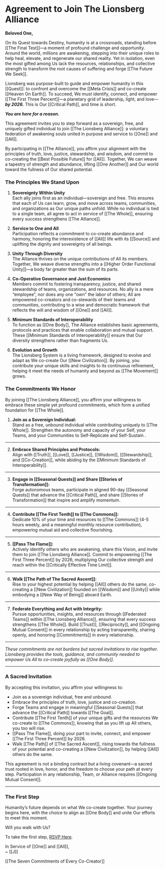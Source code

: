 # **Agreement to Join The Lionsberg Alliance**

**Beloved One,**

On its Quest towards Destiny, humanity is at a crossroads, standing before [[The Final Test]]—a moment of profound challenge and opportunity. Around the world, millions are awakening, stepping into their unique roles to help heal, elevate, and regenerate our shared reality. Yet in isolation, even the most gifted among Us lack the resources, relationships, and collective strength to transform the root causes of suffering and forge [[The Future We Seek]].

Lionsberg was purpose-built to guide and empower humanity in this [[Quest]]: to confront and overcome the [[Meta Crisis]] and co-create [[Heaven On Earth]]. To succeed, We must identify, connect, and empower [[The First Three Percent]]—a planetary grid of leadership, light, and love—_**by 2026.**_ This is Our [[Critical Path]], and time is short.

_**You are here for a reason.**_

This agreement invites you to step forward as a sovereign, free, and uniquely gifted individual to join [[The Lionsberg Alliance]]: a voluntary federation of awakening souls united in purpose and service to [[One]] and [[All]].

By participating in [[The Alliance]], you affirm your alignment with the principles of truth, love, justice, stewardship, and wisdom, and commit to co-creating the [[Best Possible Future]] for [[All]]. Together, We can weave a tapestry of strength and abundance, lifting [[One Another]] and Our world toward the fullness of Our shared potential.

### **The Principles We Stand Upon**

1. **Sovereignty Within Unity**  
    Each ally joins first as an individual—sovereign and free. This ensures that each of Us can learn, grow, and move across teams, communities, and organizations as Our unique paths unfold. While no individual is tied to a single team, all agree to act in service of [[The Whole]], ensuring every success strengthens [[The Alliance]].
    
2. **Service to One and All**  
    Participation reflects a commitment to co-create abundance and harmony, honoring the interexistence of [[All]] life with its [[Source]] and uplifting the dignity and sovereignty of all beings.
    
3. **Unity Through Diversity**  
    The Alliance thrives on the unique contributions of All its members. Together, We weave diverse strengths into a [[Higher Order Functional Unity]]—a body far greater than the sum of its parts. 
    
4. **Co-Operative Governance and Just Economics**  
	Members commit to fostering transparency, justice, and shared stewardship of teams, organizations, and resources. No ally is a mere “employee”, nor does any one "own" the labor of others; All are empowered co-creators and co-stewards of their teams and communities, contributing to a wise and democratic framework that reflects the will and wisdom of [[One]] and [[All]].  
    
5. **Minimum Standards of Interoperability**  
	To function as [[One Body]], The Alliance establishes basic agreements, protocols and practices that enable collaboration and mutual support. These [[Minimum Standards of Interoperability]] ensure that Our diversity strengthens rather than fragments Us.
    
6. **Evolution and Growth**  
    The Lionsberg System is a living framework, designed to evolve and adapt as We co-create Our [[New Civilization]]. By joining, you contribute your unique skills and insights to its continuous refinement, helping it meet the needs of humanity and beyond as [[The Movement]] grows.
        

### **The Commitments We Honor**

By joining [[The Lionsberg Alliance]], you affirm your willingness to embrace these simple yet profound commitments, which form a unified foundation for [[The Whole]].

1. **Join as a Sovereign Individual:**  
    Stand as a free, unbound individual while contributing uniquely to [[The Whole]]. Strengthen the autonomy and capacity of your Self, your Teams, and your Communities to Self-Replicate and Self-Sustain . 

---

2. **Embrace Shared Principles and Protocols:**  
    Align with [[Truth]], [[Love]], [[Justice]], [[Wisdom]], [[Stewardship]], and [[Co-Creation]], while abiding by the [[Minimum Standards of Interoperability]]. 

---

3. **Engage in [[Seasonal Quests]] and Share [[Stories of Transformation]]:**  
    Forge autonomous teams, participate in aligned 90-day [[Seasonal Quests]] that advance the [[Critical Path]], and share [[Stories of Transformation]] that inspire and amplify momentum. 

---

4. **Contribute [[The First Tenth]] to [[The Commons]]:**  
    Dedicate 10% of your time and resources to [[The Commons]] (4-5 hours weekly, and a meaningful monthly resource contribution), empowering mutual aid and collective flourishing. 

---

5. **[[Pass The Flame]]:**  
    Actively identify others who are awakening, share this Vision, and invite them to join [[The Lionsberg Alliance]]. Commit to empowering [[The First Three Percent]] by 2026, multiplying Our collective strength and reach within the [[Critically Effective Time Limit]].

---

6. **Walk [[The Path of The Sacred Ascent]]:**  
    Rise to your highest potential by helping [[All]] others do the same, co-creating a [[New Civilization]] founded on [[Wisdom]] and [[Unity]] while embodying a [[New Way of Being]] aboard Earth.

 
---

7. **Federate Everything and Act with Integrity:**  
    Pursue opportunities, insights, and resources through [[Federated Teams]] within [[The Lionsberg Alliance]], ensuring that every success strengthens [[The Whole]]. Build [[Trust]], [[Reciprocity]], and [[Ongoing Mutual Consent]] in every relationship by acting transparently, sharing openly, and honoring [[Commitments]] in every relationship. 

---

_These commitments are not burdens but sacred invitations to rise together. Lionsberg provides the tools, guidance, and community needed to empower Us All to co-create joyfully as [[One Body]]._

---

### **A Sacred Invitation**

By accepting this invitation, you affirm your willingness to:

- Join as a sovereign individual, free and unbound.
- Embrace the principles of truth, love, justice and co-creation.
- Forge Teams and engage in meaningful [[Seasonal Quests]] that advance the [[Critical Path]] towards [[The Goal]]. 
- Contribute [[The First Tenth]] of your unique gifts and the resources We co-create to [[The Commons]], knowing that as you lift up All others, you too will rise.
- [[Pass The Flame]], doing your part to invite, connect, and empower [[The First Three Percent]] by 2026. 
- Walk [[The Path]] of [[The Sacred Ascent]], rising towards the fullness of your potential and co-creating a [[New Civilization]], by helping [[All]] others do the same. 

This agreement is not a binding contract but a living covenant—a sacred trust rooted in love, honor, and the freedom to choose your path at every step. Participation in any relationship, Team, or Alliance requires [[Ongoing Mutual Consent]]. 

---
### **The First Step**

Humanity’s future depends on what We co-create together. Your journey begins here, with the choice to align as [[One Body]] and unite Our efforts to meet this moment. 

Will you walk with Us?

To take the first step, [RSVP Here](https://docs.google.com/forms/d/e/1FAIpQLSeRTdzUwK9bvQMvC3EKKZANLCHTNz1ccojy3hbPUlZ80zOrgw/viewform?usp=header).

In Service of [[One]] and [[All]],  
~ [[J]]

[[The Seven Commitments of Every Co-Creator]] 